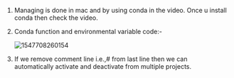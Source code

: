 1. Managing is done in mac and by using conda in the video. Once u install conda then check the video.

2. Conda function and environmental variable code:-

   ![1547708260154](C:\Users\lchitrag\AppData\Roaming\Typora\typora-user-images\1547708260154.png)

3. If we remove comment line i.e.,# from last line then we can automatically activate and deactivate from multiple projects<!--check video-->.